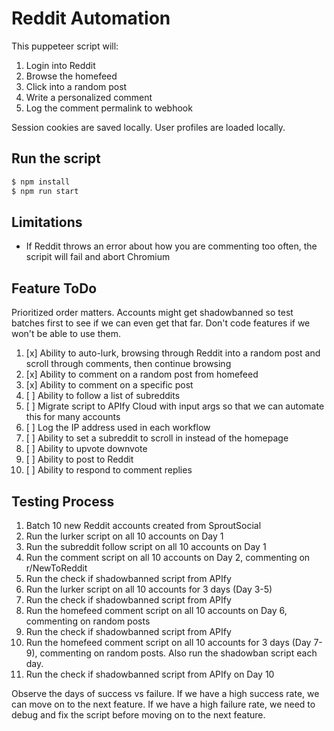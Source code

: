 # Reddit Automation

This puppeteer script will:
1. Login into Reddit
2. Browse the homefeed
3. Click into a random post
4. Write a personalized comment
5. Log the comment permalink to webhook

Session cookies are saved locally. User profiles are loaded locally.

## Run the script

```bash
$ npm install
$ npm run start
```

## Limitations

- If Reddit throws an error about how you are commenting too often, the scripit will fail and abort Chromium

## Feature ToDo

Prioritized order matters. Accounts might get shadowbanned so test batches first to see if we can even get that far. Don't code features if we won't be able to use them.

1. [x] Ability to auto-lurk, browsing through Reddit into a random post and scroll through comments, then continue browsing
2. [x] Ability to comment on a random post from homefeed
3. [x] Ability to comment on a specific post
4. [ ] Ability to follow a list of subreddits
5. [ ] Migrate script to APIfy Cloud with input args so that we can automate this for many accounts
6. [ ] Log the IP address used in each workflow
6. [ ] Ability to set a subreddit to scroll in instead of the homepage
7. [ ] Ability to upvote downvote
8. [ ] Ability to post to Reddit
9. [ ] Ability to respond to comment replies

## Testing Process

1. Batch 10 new Reddit accounts created from SproutSocial
2. Run the lurker script on all 10 accounts on Day 1
3. Run the subreddit follow script on all 10 accounts on Day 1
3. Run the comment script on all 10 accounts on Day 2, commenting on r/NewToReddit
4. Run the check if shadowbanned script from APIfy
5. Run the lurker script on all 10 accounts for 3 days (Day 3-5)
6. Run the check if shadowbanned script from APIfy
7. Run the homefeed comment script on all 10 accounts on Day 6, commenting on random posts
8. Run the check if shadowbanned script from APIfy
9. Run the homefeed comment script on all 10 accounts for 3 days (Day 7-9), commenting on random posts. Also run the shadowban script each day.
10. Run the check if shadowbanned script from APIfy on Day 10

Observe the days of success vs failure. If we have a high success rate, we can move on to the next feature. If we have a high failure rate, we need to debug and fix the script before moving on to the next feature.